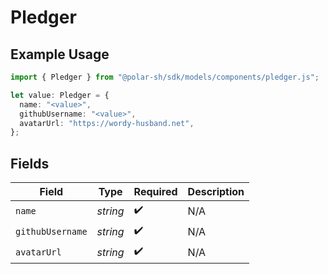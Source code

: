 # Pledger

## Example Usage

```typescript
import { Pledger } from "@polar-sh/sdk/models/components/pledger.js";

let value: Pledger = {
  name: "<value>",
  githubUsername: "<value>",
  avatarUrl: "https://wordy-husband.net",
};
```

## Fields

| Field              | Type               | Required           | Description        |
| ------------------ | ------------------ | ------------------ | ------------------ |
| `name`             | *string*           | :heavy_check_mark: | N/A                |
| `githubUsername`   | *string*           | :heavy_check_mark: | N/A                |
| `avatarUrl`        | *string*           | :heavy_check_mark: | N/A                |